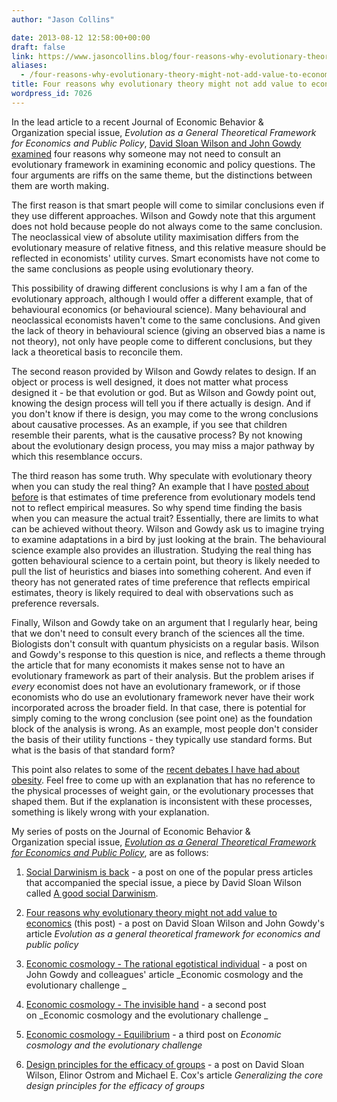```yaml
---
author: "Jason Collins"

date: 2013-08-12 12:58:00+00:00
draft: false
link: https://www.jasoncollins.blog/four-reasons-why-evolutionary-theory-might-not-add-value-to-economics/
aliases:
  - /four-reasons-why-evolutionary-theory-might-not-add-value-to-economics
title: Four reasons why evolutionary theory might not add value to economics
wordpress_id: 7026
---
```


In the lead article to a recent Journal of Economic Behavior & Organization special issue, _Evolution as a General Theoretical Framework for Economics and Public Policy_, [David Sloan Wilson and John Gowdy examined](https://doi.org/10.1016/j.jebo.2012.12.008) four reasons why someone may not need to consult an evolutionary framework in examining economic and policy questions. The four arguments are riffs on the same theme, but the distinctions between them are worth making.

The first reason is that smart people will come to similar conclusions even if they use different approaches. Wilson and Gowdy note that this argument does not hold because people do not always come to the same conclusion. The neoclassical view of absolute utility maximisation differs from the evolutionary measure of relative fitness, and this relative measure should be reflected in economists' utility curves. Smart economists have not come to the same conclusions as people using evolutionary theory.

This possibility of drawing different conclusions is why I am a fan of the evolutionary approach, although I would offer a different example, that of behavioural economics (or behavioural science). Many behavioural and neoclassical economists haven't come to the same conclusions. And given the lack of theory in behavioural science (giving an observed bias a name is not theory), not only have people come to different conclusions, but they lack a theoretical basis to reconcile them.

The second reason provided by Wilson and Gowdy relates to design. If an object or process is well designed, it does not matter what process designed it - be that evolution or god. But as Wilson and Gowdy point out, knowing the design process will tell you if there actually is design. And if you don't know if there is design, you may come to the wrong conclusions about causative processes. As an example, if you see that children resemble their parents, what is the causative process? By not knowing about the evolutionary design process, you may miss a major pathway by which this resemblance occurs.

The third reason has some truth. Why speculate with evolutionary theory when you can study the real thing? An example that I have [posted about before](https://www.jasoncollins.blog/impatience-and-aggregate-risk/) is that estimates of time preference from evolutionary models tend not to reflect empirical measures. So why spend time finding the basis when you can measure the actual trait? Essentially, there are limits to what can be achieved without theory. Wilson and Gowdy ask us to imagine trying to examine adaptations in a bird by just looking at the brain. The behavioural science example also provides an illustration. Studying the real thing has gotten behavioural science to a certain point, but theory is likely needed to pull the list of heuristics and biases into something coherent. And even if theory has not generated rates of time preference that reflects empirical estimates, theory is likely required to deal with observations such as preference reversals.

Finally, Wilson and Gowdy take on an argument that I regularly hear, being that we don't need to consult every branch of the sciences all the time. Biologists don't consult with quantum physicists on a regular basis. Wilson and Gowdy's response to this question is nice, and reflects a theme through the article that for many economists it makes sense not to have an evolutionary framework as part of their analysis. But the problem arises if _every_ economist does not have an evolutionary framework, or if those economists who do use an evolutionary framework never have their work incorporated across the broader field. In that case, there is potential for simply coming to the wrong conclusion (see point one) as the foundation block of the analysis is wrong. As an example, most people don't consider the basis of their utility functions - they typically use standard forms. But what is the basis of that standard form?

This point also relates to some of the [recent debates I have had about obesity](https://www.jasoncollins.blog/genetics-and-the-increase-in-obesity/). Feel free to come up with an explanation that has no reference to the physical processes of weight gain, or the evolutionary processes that shaped them. But if the explanation is inconsistent with these processes, something is likely wrong with your explanation.

My series of posts on the Journal of Economic Behavior & Organization special issue, [_Evolution as a General Theoretical Framework for Economics and Public Policy_](http://www.sciencedirect.com/science/journal/01672681/90/supp/S), are as follows:



	
  1. [Social Darwinism is back](https://www.jasoncollins.blog/social-darwinism-is-back/) - a post on one of the popular press articles that accompanied the special issue, a piece by David Sloan Wilson called [A good social Darwinism](http://www.aeonmagazine.com/living-together/how-evolution-can-reform-economics/).

	
  2. [Four reasons why evolutionary theory might not add value to economics](https://www.jasoncollins.blog/four-reasons-why-evolutionary-theory-might-not-add-value-to-economics/) (this post) - a post on David Sloan Wilson and John Gowdy's article _Evolution as a general theoretical framework for economics and public policy_

	
  3. [Economic cosmology - The rational egotistical individual](https://www.jasoncollins.blog/economic-cosmology-the-rational-egotistical-individual/) - a post on John Gowdy and colleagues' article _Economic cosmology and the evolutionary challenge _

	
  4. [Economic cosmology - The invisible hand](https://www.jasoncollins.blog/economic-cosmology-the-invisible-hand/) - a second post on _Economic cosmology and the evolutionary challenge _

	
  5. [Economic cosmology - Equilibrium](https://www.jasoncollins.blog/economic-cosmology-equilibrium/) - a third post on _Economic cosmology and the evolutionary challenge_

	
  6. [Design principles for the efficacy of groups](https://www.jasoncollins.blog/design-principles-efficacy-groups/) - a post on David Sloan Wilson, Elinor Ostrom and Michael E. Cox's article _Generalizing the core design principles for the efficacy of groups_


